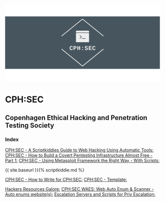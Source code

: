 ![](cphsec/linkedin_banner_image_2.png)

# CPH:SEC
## Copenhagen Ethical Hacking and Penetration Testing Society

### Index
[CPH:SEC - A Scriptkiddies Guide to Web Hacking Using Automatic Tools:](scriptkiddie.md)
[CPH:SEC - How to Build a Covert Pentesting Infrastructure Almost Free - Part 1:](https://CPH-SEC.github.io/pentestinfra.md)
[CPH:SEC - Using Metasploit Framework the Right Way - With Scripts:](https://CPH-SEC.github.io/metasloit_scripting.md)

{{ site.baseurl }}{% scriptkiddie.md %}

[CPH:SEC - How to Write for CPH:SEC:](https://CPH-SEC.github.io/cphsec_howtowrite.md)
[CPH:SEC - Template:](https://CPH-SEC.github.io/cphsec_template.md)

[Hackers Resources Galore:](https://github.com/Shiva108/CTF-notes)
[CPH:SEC WAES: Web Auto Enum & Scanner - Auto enums website(s):](https://github.com/Shiva108/WAES)
[Escalation Servers and Scripts for Priv Escalation:](https://github.com/Shiva108/escalationserver)
